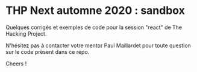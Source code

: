# THP Next automne 2020 : sandbox

Quelques corrigés et exemples de code pour la session "react" de The Hacking Project.

N'hésitez pas à contacter votre mentor Paul Maillardet pour toute question sur le code présent dans
ce repo.

Cheers !
